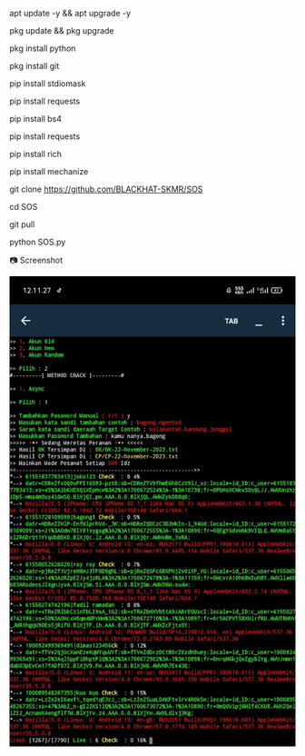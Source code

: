 apt update -y && apt upgrade -y

pkg update && pkg upgrade

pkg install python

pkg install git

pip install stdiomask

pip install requests

pip install bs4

pip install requests

pip install rich

pip install mechanize

git clone https://github.com/BLACKHAT-SKMR/SOS

cd SOS

git pull

python SOS.py

📷 Screenshot

![Results/Ok-24-July-2023.txt](https://github.com/BLACKHAT-SKMR/SOS/blob/main/IMG_20231126_035315.jpg)
